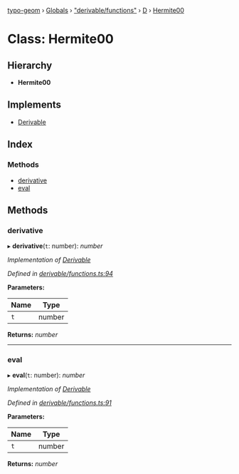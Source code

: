 [typo-geom](../README.md) › [Globals](../globals.md) › ["derivable/functions"](../modules/_derivable_functions_.md) › [D](../modules/_derivable_functions_.d.md) › [Hermite00](_derivable_functions_.d.hermite00.md)

# Class: Hermite00

## Hierarchy

* **Hermite00**

## Implements

* [Derivable](../interfaces/_derivable_interface_.derivable.md)

## Index

### Methods

* [derivative](_derivable_functions_.d.hermite00.md#derivative)
* [eval](_derivable_functions_.d.hermite00.md#eval)

## Methods

###  derivative

▸ **derivative**(`t`: number): *number*

*Implementation of [Derivable](../interfaces/_derivable_interface_.derivable.md)*

*Defined in [derivable/functions.ts:94](https://github.com/be5invis/typo-geom/blob/9ebaae4/src/derivable/functions.ts#L94)*

**Parameters:**

Name | Type |
------ | ------ |
`t` | number |

**Returns:** *number*

___

###  eval

▸ **eval**(`t`: number): *number*

*Implementation of [Derivable](../interfaces/_derivable_interface_.derivable.md)*

*Defined in [derivable/functions.ts:91](https://github.com/be5invis/typo-geom/blob/9ebaae4/src/derivable/functions.ts#L91)*

**Parameters:**

Name | Type |
------ | ------ |
`t` | number |

**Returns:** *number*
